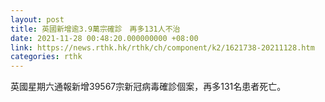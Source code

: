 ```yaml
---
layout: post
title: 英國新增逾3.9萬宗確診　再多131人不治
date: 2021-11-28 00:48:20.000000000 +08:00
link: https://news.rthk.hk/rthk/ch/component/k2/1621738-20211128.htm
categories: rthk
---
```


英國星期六通報新增39567宗新冠病毒確診個案，再多131名患者死亡。

